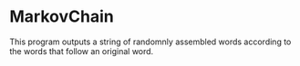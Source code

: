 # MarkovChain
This program outputs a string of randomnly assembled words according to the words that follow an original word.
